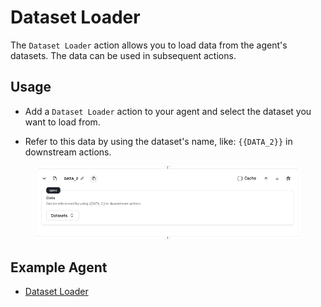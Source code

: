 # Dataset Loader

The `Dataset Loader` action allows you to load data from the agent's datasets. The data can be used in subsequent actions.

## Usage

* Add a `Dataset Loader` action to your agent and select the dataset you want to load from.


* Refer to this data by using the dataset's name, like: `{{DATA_2}}` in downstream actions.


<figure><img src="../../../../images/dataset-loader.png"></figure>

## Example Agent

<!-- We provide example agents to help you understand the usage of actions. -->

* [Dataset Loader](https://rebyte.ai/p/21b2295005587a5375d8/callable/fa56c8cf3f2080ef08d4/editor)
